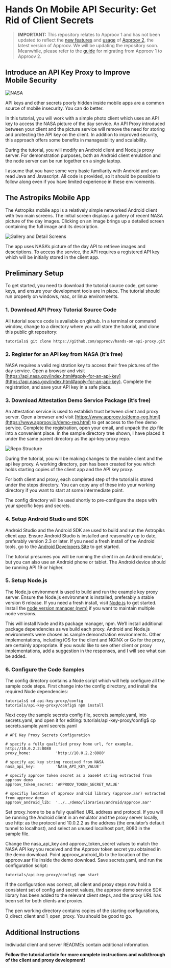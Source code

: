 # Hands On Mobile API Security: Get Rid of Client Secrets

> **IMPORTANT:** This repository relates to Approov 1 and has not been updated to reflect the [new features](https://approov.io/docs/v2.0/changelog/) and [usage](https://approov.io/docs/v2.0/approov-usage-documentation/) of [Approov 2](https://approov.io/docs/v2.0/approov-installation/), the latest version of Approov. We will be updating the repository soon. Meanwhile, please refer to the [guide](https://approov.io/docs/v2.0/approov-usage-documentation/#migrating-from-approov-1) for migrating from Approov 1 to Approov 2.


## Introduce an API Key Proxy to Improve Mobile Security

![NASA](images/0-4lm9DP6Xyb8PLJsL.jpg)

API keys and other secrets poorly hidden inside mobile apps are a common source of mobile insecurity. You can do better.

In this tutorial, you will work with a simple photo client which uses an API key to access the NASA picture of the day service. 
An API Proxy introduced between your client and the picture service will remove the need for storing and protecting the API key on the client. 
In addition to improved security, this approach offers some benefits in manageability and scalability.

During the tutorial, you will modify an Android client and Node.js proxy server. For demonstration purposes, 
both an Android client emulation and the node server can be run together on a single laptop.

I assume that you have some very basic familiarity with Android and can read Java and Javascript. 
All code is provided, so it should be possible to follow along even if you have limited experience in these environments.

## The Astropiks Mobile App

The Astropiks mobile app is a relatively simple networked Android client with two main screens. 
The initial screen displays a gallery of recent NASA picture of the day images. 
Clicking on an image brings up a detailed screen containing the full image and its description.

![Gallery and Detail Screens](images/gallery-detail-pair.png)

The app uses NASA’s picture of the day API to retrieve images and descriptions. 
To access the service, the API requires a registered API key which will be initially stored in the client app.

## Preliminary Setup

To get started, you need to download the tutorial source code, get some keys, and ensure your development tools are in place. The tutorial should run properly on windows, mac, or linux environments.

### 1. Download API Proxy Tutorial Source Code

All tutorial source code is available on github. In a terminal or command window, change to a directory where you will store the tutorial, and clone this public git repository:

```
tutorials$ git clone https://github.com/approov/hands-on-api-proxy.git
```

### 2. Register for an API key from NASA (it’s free)

NASA requires a valid registration key to access their free pictures of the day service. Open a browser and visit [https://api.nasa.gov/index.html#apply-for-an-api-key](https://api.nasa.gov/index.html#apply-for-an-api-key). Complete the registration, and save your API key in a safe place.

### 3. Download Attestation Demo Service Package (it’s free)
An attestation service is used to establish trust between client and proxy server. Open a browser and visit [https://www.approov.io/demo-reg.html](https://www.approov.io/demo-reg.html) to get access to the free demo service. Complete the registration, open your email, and unpack the zip file into a convenient place. In the sample directory tree shown, I have placed it under the same parent directory as the api-key-proxy repo.

![Repo Structure](images/tutorial-files.png)

During the tutorial, you will be making changes to the mobile client and the api key proxy. A working directory, pen has been created for you which holds starting copies of the client app and the API key proxy.

For both client and proxy, each completed step of the tutorial is stored under the steps directory. You can copy any of these into your working directory if you want to start at some intermediate point.

The config directory will be used shortly to pre-configure the steps with your specific keys and secrets.

### 4. Setup Android Studio and SDK

Android Studio and the Android SDK are used to build and run the Astropiks client app. Ensure Android Studio is installed and reasonably up to date, preferably version 2.3 or later. If you need a fresh install of the Android tools, go to the [Android Developers Site](https://medium.com/r/?url=https%3A%2F%2Fdeveloper.android.com%2Fstudio%2Findex.html) to get started.

The tutorial presumes you will be running the client in an Android emulator, but you can also use an Android phone or tablet. The Android device should be running API 19 or higher.

### 5. Setup Node.js

The Node.js environment is used to build and run the example key proxy server. Ensure the Node.js environment is installed, preferably a stable version 6 release. If you need a fresh install, visit [Node.js](https://medium.com/r/?url=https%3A%2F%2Fnodejs.org%2F) to get started. Install the [node version manager (nvm)](https://medium.com/r/?url=https%3A%2F%2Fgithub.com%2Fcreationix%2Fnvm) if you want to maintain multiple node versions.

This will install Node and its package manager, npm. We’ll install additional package dependencies as we build each proxy.
Android and Node.js environments were chosen as sample demonstration environments. Other implementations, including iOS for the client and NGINX or Go for the proxy, are certainly appropriate. If you would like to see other client or proxy implementations, add a suggestion in the responses, and I will see what can be added.

### 6. Configure the Code Samples

The config directory contains a Node script which will help configure all the sample code steps. First change into the config directory, and install the required Node dependencies:

```
tutorials$ cd api-key-proxy/config
tutorials/api-key-proxy/config$ npm install
```

Next copy the sample secrets config file, secrets.sample.yaml, into secrets.yaml, and open it for editing:
tutorials/api-key-proxy/config$ cp secrets.sample.yaml secrets.yaml

```
# API Key Proxy Secrets Configuration

# specify a fully qualified proxy home url, for example, http://10.0.2.2:8080
proxy_home:           'http://10.0.2.2:8080'

# specify api key string received from NASA
nasa_api_key:         'NASA_API_KEY_VALUE'

# specify approov token secret as a base64 string extracted from approov demo 
approov_token_secret: 'APPROOV_TOKEN_SECRET_VALUE'

# specifiy location of approov android library (approov.aar) extracted from approov demo
approov_android_lib:  '../../demo/libraries/android/approov.aar'
```

Set proxy_home to be a fully qualified URL address and protocol. If you will be running the Android client in an emulator and the proxy server locally, use http: as the protocol and 10.0.2.2 as the address (the emulator’s default tunnel to localhost), and select an unused localhost port, 8080 in the sample file.

Change the nasa_api_key and approov_token_secret values to match the NASA API key you received and the Approov token secret you obtained in the demo download. Point approov_android_lib to the location of the approov.aar file inside the demo download. Save secrets.yaml, and run the configuration script:

```
tutorials/api-key-proxy/config$ npm start
```

If the configuration was correct, all client and proxy steps now hold a consistent set of config and secret values, the approov demo service SDK library has been added to the relevant client steps, and the proxy URL has been set for both clients and proxies.

The pen working directory contains copies of the  starting configurations, 0_direct_client and 1_open_proxy. You should be good to go.

## Additional Instructions

Indiviudal client and server READMEs contain additional information.

**Follow the tutorial article for more complete instructions and walkthrough of the client and proxy development!**
